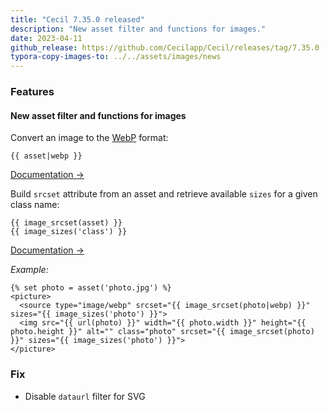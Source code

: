 ```yaml
---
title: "Cecil 7.35.0 released"
description: "New asset filter and functions for images."
date: 2023-04-11
github_release: https://github.com/Cecilapp/Cecil/releases/tag/7.35.0
typora-copy-images-to: ../../assets/images/news
---
```


### Features

#### New asset filter and functions for images

Convert an image to the [WebP](https://developers.google.com/speed/webp) format:

```twig
{{ asset|webp }}
```

[Documentation →](/documentation/templates/#webp)

Build `srcset` attribute from an asset and retrieve available `sizes` for a given class name:

```twig
{{ image_srcset(asset) }}
{{ image_sizes('class') }}
```

[Documentation →](/documentation/templates/#image-srcset)

_Example:_


```twig
{% set photo = asset('photo.jpg') %}
<picture>
  <source type="image/webp" srcset="{{ image_srcset(photo|webp) }}" sizes="{{ image_sizes('photo') }}">
  <img src="{{ url(photo) }}" width="{{ photo.width }}" height="{{ photo.height }}" alt="" class="photo" srcset="{{ image_srcset(photo) }}" sizes="{{ image_sizes('photo') }}">
</picture>
```

### Fix

- Disable `dataurl` filter for SVG
